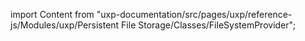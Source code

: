 
import Content from "uxp-documentation/src/pages/uxp/reference-js/Modules/uxp/Persistent File Storage/Classes/FileSystemProvider";

<Content query="product=xd"/>
